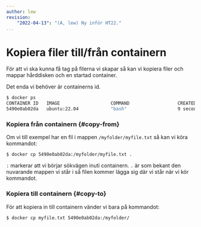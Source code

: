 ```yaml
---
author: lew
revision:
    "2022-04-13": "(A, lew) Ny inför HT22."
...
```

Kopiera filer till/från containern
===================================

För att vi ska kunna få tag på filerna vi skapar så kan vi kopiera filer och mappar hårddisken och en startad container.

Det enda vi behöver är containerns id.

```bash
$ docker ps
CONTAINER ID   IMAGE                   COMMAND                  CREATED         STATUS         PORTS                     NAMES
5490e0ab02da   ubuntu:22.04            "bash"                   9 seconds ago   Up 8 seconds                             nostalgic_mccarthy
```


### Kopiera från containern {#copy-from}

Om vi till exempel har en fil i mappen `/myfolder/myfile.txt` så kan vi köra kommandot:

```console
$ docker cp 5490e0ab02da:/myfolder/myfile.txt .
```

`:` markerar att vi börjar sökvägen inuti containern. `.` är som bekant den nuvarande mappen vi står i så filen kommer lägga sig där vi står när vi kör kommandot.


### Kopiera till containern {#copy-to}

För att kopiera in till containern vänder vi bara på kommandot:

```console
$ docker cp myfile.txt 5490e0ab02da:/myfolder/
```
